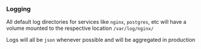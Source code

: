 ### Logging

All default log directories for services like `nginx`, `postgres`, etc will have a volume mounted to the respective location
`/var/log/nginx/`

Logs will all be `json` whenever possible and will be aggregated in production
